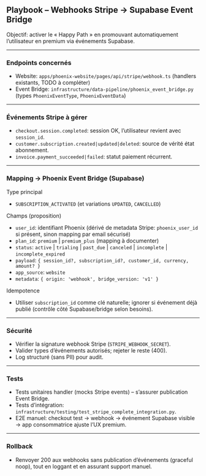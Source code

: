 ## Playbook – Webhooks Stripe → Supabase Event Bridge

Objectif: activer le « Happy Path » en promouvant automatiquement l’utilisateur en premium via événements Supabase.

---

### Endpoints concernés
- Website: `apps/phoenix-website/pages/api/stripe/webhook.ts` (handlers existants, TODO à compléter)
- Event Bridge: `infrastructure/data-pipeline/phoenix_event_bridge.py` (types `PhoenixEventType`, `PhoenixEventData`)

---

### Événements Stripe à gérer
- `checkout.session.completed`: session OK, l’utilisateur revient avec `session_id`.
- `customer.subscription.created|updated|deleted`: source de vérité état abonnement.
- `invoice.payment_succeeded|failed`: statut paiement récurrent.

---

### Mapping → Phoenix Event Bridge (Supabase)

Type principal
- `SUBSCRIPTION_ACTIVATED` (et variations `UPDATED`, `CANCELLED`)

Champs (proposition)
- `user_id`: identifiant Phoenix (dérivé de metadata Stripe: `phoenix_user_id` si présent, sinon mapping par email sécurisé)
- `plan_id`: `premium` | `premium_plus` (mapping à documenter)
- `status`: `active` | `trialing` | `past_due` | `canceled` | `incomplete` | `incomplete_expired`
- `payload`: `{ session_id?, subscription_id?, customer_id, currency, amount? }`
- `app_source`: `website`
- `metadata`: `{ origin: 'webhook', bridge_version: 'v1' }`

Idempotence
- Utiliser `subscription_id` comme clé naturelle; ignorer si événement déjà publié (contrôle côté Supabase/bridge selon besoins).

---

### Sécurité
- Vérifier la signature webhook Stripe (`STRIPE_WEBHOOK_SECRET`).
- Valider types d’événements autorisés; rejeter le reste (400).
- Log structuré (sans PII) pour audit.

---

### Tests
- Tests unitaires handler (mocks Stripe events) – s’assurer publication Event Bridge.
- Tests d’intégration: `infrastructure/testing/test_stripe_complete_integration.py`.
- E2E manuel: checkout test → webhook → événement Supabase visible → app consommatrice ajuste l’UX premium.

---

### Rollback
- Renvoyer 200 aux webhooks sans publication d’événements (graceful noop), tout en loggant et en assurant support manuel.


